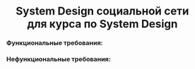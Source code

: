 <h1 align="center">System Design социальной сети для курса по System Design</a> 
</h1>

### Функциональные требования:




### Нефункциональные требования:

